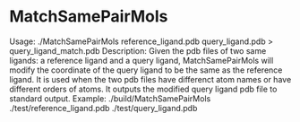 # MatchSamePairMols
Usage:
	./MatchSamePairMols reference_ligand.pdb query_ligand.pdb > query_ligand_match.pdb
Description:
	Given the pdb files of two same ligands: a reference ligand and a query ligand, MatchSamePairMols will modify the coordinate of the query ligand to be the same as the reference ligand. It is used when the two pdb files have differenct atom names or have different orders of atoms. It outputs the modified query ligand pdb file to standard output.
Example:
	./build/MatchSamePairMols ./test/reference_ligand.pdb ./test/query_ligand.pdb
